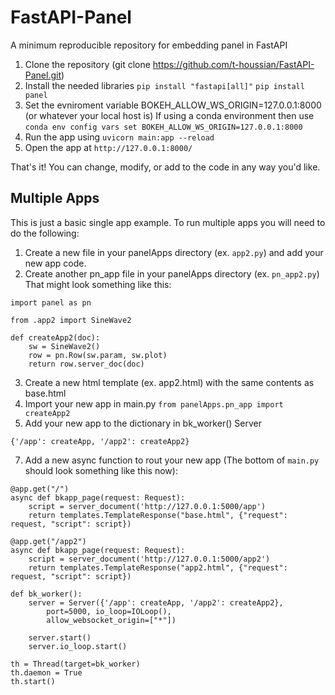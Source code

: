 # FastAPI-Panel
A minimum reproducible repository for embedding panel in FastAPI

1. Clone the repository (git clone https://github.com/t-houssian/FastAPI-Panel.git)
2. Install the needed libraries
  `pip install "fastapi[all]"`
  `pip install panel`
3. Set the evniroment variable BOKEH_ALLOW_WS_ORIGIN=127.0.0.1:8000 (or whatever your local host is)
  If using a conda environment then use `conda env config vars set BOKEH_ALLOW_WS_ORIGIN=127.0.0.1:8000`
4. Run the app using `uvicorn main:app --reload`
5. Open the app at `http://127.0.0.1:8000/`

That's it! You can change, modify, or add to the code in any way you'd like.

## Multiple Apps
This is just a basic single app example. To run multiple apps you will need to do the following:
1. Create a new file in your panelApps directory (ex. `app2.py`) and add your new app code.
2. Create another pn_app file in your panelApps directory (ex. `pn_app2.py`) That might look something like this:
```
import panel as pn

from .app2 import SineWave2

def createApp2(doc):
    sw = SineWave2()
    row = pn.Row(sw.param, sw.plot)
    return row.server_doc(doc)
```
3. Create a new html template (ex. app2.html) with the same contents as base.html
4. Import your new app in main.py `from panelApps.pn_app import createApp2`
5. Add your new app to the dictionary in bk_worker() Server
```
{'/app': createApp, '/app2': createApp2}
```
7. Add a new async function to rout your new app (The bottom of `main.py` should look something like this now):
```
@app.get("/")
async def bkapp_page(request: Request):
    script = server_document('http://127.0.0.1:5000/app')
    return templates.TemplateResponse("base.html", {"request": request, "script": script})
    
@app.get("/app2")
async def bkapp_page(request: Request):
    script = server_document('http://127.0.0.1:5000/app2')
    return templates.TemplateResponse("app2.html", {"request": request, "script": script})

def bk_worker():
    server = Server({'/app': createApp, '/app2': createApp2},
        port=5000, io_loop=IOLoop(), 
        allow_websocket_origin=["*"])

    server.start()
    server.io_loop.start()

th = Thread(target=bk_worker)
th.daemon = True
th.start()
```
